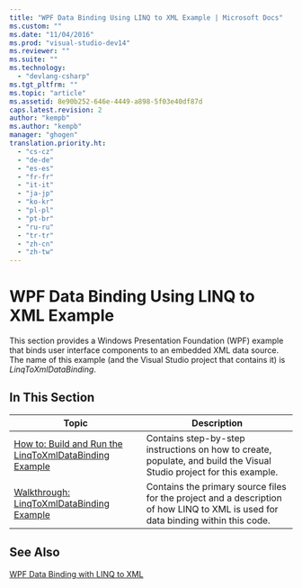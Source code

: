 ```yaml
---
title: "WPF Data Binding Using LINQ to XML Example | Microsoft Docs"
ms.custom: ""
ms.date: "11/04/2016"
ms.prod: "visual-studio-dev14"
ms.reviewer: ""
ms.suite: ""
ms.technology: 
  - "devlang-csharp"
ms.tgt_pltfrm: ""
ms.topic: "article"
ms.assetid: 8e90b252-646e-4449-a898-5f03e40df87d
caps.latest.revision: 2
author: "kempb"
ms.author: "kempb"
manager: "ghogen"
translation.priority.ht: 
  - "cs-cz"
  - "de-de"
  - "es-es"
  - "fr-fr"
  - "it-it"
  - "ja-jp"
  - "ko-kr"
  - "pl-pl"
  - "pt-br"
  - "ru-ru"
  - "tr-tr"
  - "zh-cn"
  - "zh-tw"
---
```

# WPF Data Binding Using LINQ to XML Example
This section provides a Windows Presentation Foundation (WPF) example that binds user interface components to an embedded XML data source. The name of this example (and the Visual Studio project that contains it) is *LinqToXmlDataBinding*.  
  
## In This Section  
  
|Topic|Description|  
|-----------|-----------------|  
|[How to: Build and Run the LinqToXmlDataBinding Example](../designers/how-to-build-and-run-the-linqtoxmldatabinding-example.md)|Contains step-by-step instructions on how to create, populate, and build the Visual Studio project for this example.|  
|[Walkthrough: LinqToXmlDataBinding Example](../designers/walkthrough-linqtoxmldatabinding-example.md)|Contains the primary source files for the project and a description of how LINQ to XML is used for data binding within this code.|  
  
## See Also  
 [WPF Data Binding with LINQ to XML](../designers/wpf-data-binding-with-linq-to-xml.md)